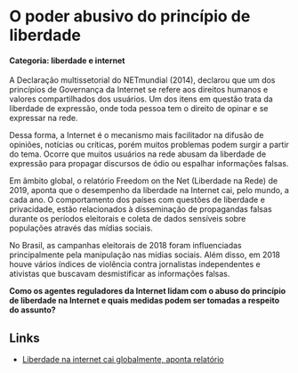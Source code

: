 # O poder abusivo do princípio de liberdade

#### Categoria: liberdade e internet

A Declaração multissetorial do NETmundial (2014), declarou que um dos
princípios de Governança da Internet se refere aos direitos humanos e valores
compartilhados dos usuários. Um dos itens em questão trata da liberdade de
expressão, onde toda pessoa tem o direito de opinar e se expressar na rede.

Dessa forma, a Internet é o mecanismo mais facilitador na difusão de opiniões,
notícias ou críticas, porém muitos problemas podem surgir a partir do tema.
Ocorre que muitos usuários na rede abusam da liberdade de expressão para
propagar discursos de ódio ou espalhar informações falsas.

Em âmbito global, o relatório Freedom on the Net (Liberdade na Rede) de 2019,
aponta que o desempenho da liberdade na Internet cai, pelo mundo, a cada ano.
O comportamento dos países com questões de liberdade e privacidade, estão
relacionados à disseminação de propagandas falsas durante os períodos eleitorais
e coleta de dados sensíveis sobre populações através das mídias sociais.

No Brasil, as campanhas eleitorais de 2018 foram influenciadas principalmente
pela manipulação nas mídias sociais. Além disso, em 2018 houve vários índices
de violência contra jornalistas independentes e ativistas que buscavam
desmistificar as informações falsas.

**Como os agentes reguladores da Internet lidam com o abuso do princípio de
liberdade na Internet e quais medidas podem ser tomadas a respeito do assunto?**

## Links

- [Liberdade na internet cai globalmente, aponta relatório](https://www.poder360.com.br/tecnologia/liberdade-na-internet-cai-globalmente-aponta-relatorio/)
